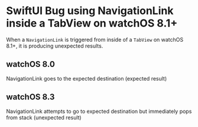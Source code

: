 #  SwiftUI Bug using NavigationLink inside a TabView on watchOS 8.1+
When a `NavigationLink` is triggered from inside of a `TabView` on watchOS 8.1+, it is producing unexpected results.

## watchOS 8.0
NavigationLink goes to the expected destination (expected result)

## watchOS 8.3
NavigationLink attempts to go to expected destination but immediately pops from stack (unexpected result)

